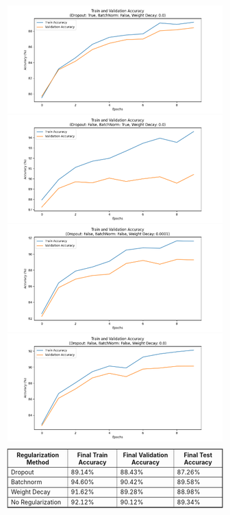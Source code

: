 ![Dropout Plot](graphs/dropout.png)
![Batchnorm Plot](graphs/batchnorm.png)
![Weight Decay Plot](graphs/weight_decay.png)
![No Regularization Plot](graphs/no_reg.png)


<table border="1" cellpadding="5" cellspacing="0">
  <tr>
    <th>Regularization Method</th>
    <th>Final Train Accuracy</th>
    <th>Final Validation Accuracy</th>
    <th>Final Test Accuracy</th>
  </tr>
  <tr>
    <td>Dropout</td>
    <td>89.14%</td>
    <td>88.43%</td>
    <td>87.26%</td>
  </tr>
  <tr>
    <td>Batchnorm</td>
    <td>94.60%</td>
    <td>90.42%</td>
    <td>89.58%</td>
  </tr>
  <tr>
    <td>Weight Decay</td>
    <td>91.62%</td>
    <td>89.28%</td>
    <td>88.98%</td>
  </tr>
  <tr>
    <td>No Regularization</td>
    <td>92.12%</td>
    <td>90.12%</td>
    <td>89.34%</td>
  </tr>
</table>